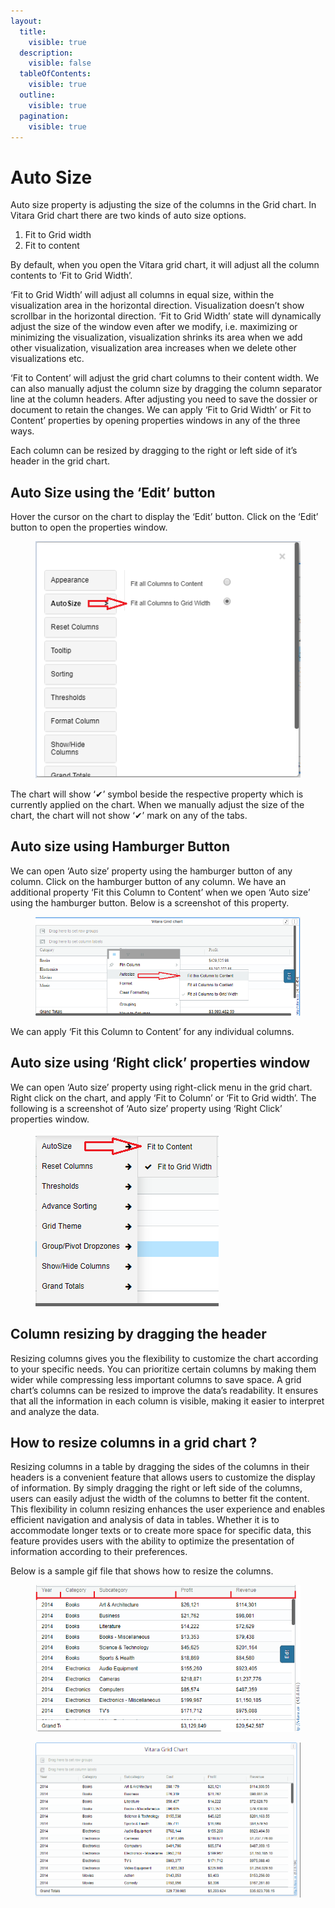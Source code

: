 ```yaml
---
layout:
  title:
    visible: true
  description:
    visible: false
  tableOfContents:
    visible: true
  outline:
    visible: true
  pagination:
    visible: true
---
```


# Auto Size

Auto size property is adjusting the size of the columns in the Grid chart. In Vitara Grid chart there are two kinds of auto size options.

1. Fit to Grid width
2. Fit to content

By default, when you open the Vitara grid chart, it will adjust all the column contents to ‘Fit to Grid Width’.

‘Fit to Grid Width’ will adjust all columns in equal size, within the visualization area in the horizontal direction. Visualization doesn’t show scrollbar in the horizontal direction. ‘Fit to Grid Width’ state will dynamically adjust the size of the window even after we modify, i.e. maximizing or minimizing the visualization, visualization shrinks its area when we add other visualization, visualization area increases when we delete other visualizations etc.

‘Fit to Content’ will adjust the grid chart columns to their content width. We can also manually adjust the column size by dragging the column separator line at the column headers. After adjusting you need to save the dossier or document to retain the changes. We can apply ‘Fit to Grid Width’ or Fit to Content’ properties by opening properties windows in any of the three ways.

Each column can be resized by dragging to the right or left side of it’s header in the grid chart.

## Auto Size using the ‘Edit’ button <a href="#auto-size-using-the-edit-button" id="auto-size-using-the-edit-button"></a>

Hover the cursor on the chart to display the ‘Edit’ button. Click on the ‘Edit’ button to open the properties window.

<figure><img src="../.gitbook/assets/image1.png" alt=""><figcaption></figcaption></figure>

The chart will show ‘✔’ symbol beside the respective property which is currently applied on the chart. When we manually adjust the size of the chart, the chart will not show ‘✔’ mark on any of the tabs.

## Auto size using Hamburger Button <a href="#auto-size-using-hamburger-button" id="auto-size-using-hamburger-button"></a>

We can open ‘Auto size’ property using the hamburger button of any column. Click on the hamburger button of any column. We have an additional property ‘Fit this Column to Content’ when we open ‘Auto size’ using the hamburger button. Below is a screenshot of this property.

<figure><img src="../.gitbook/assets/image63.png" alt=""><figcaption></figcaption></figure>

We can apply ‘Fit this Column to Content’ for any individual columns.

## Auto size using ‘Right click’ properties window <a href="#auto-size-using-right-click-properties-window" id="auto-size-using-right-click-properties-window"></a>

We can open ‘Auto size’ property using right-click menu in the grid chart. Right click on the chart, and apply ‘Fit to Column’ or ‘Fit to Grid width’. The following is a screenshot of ‘Auto size’ property using ‘Right Click’ properties window.

<figure><img src="../.gitbook/assets/image40.png" alt=""><figcaption></figcaption></figure>

## Column resizing by dragging the header <a href="#column-resizing-by-dragging-the-header" id="column-resizing-by-dragging-the-header"></a>

Resizing columns gives you the flexibility to customize the chart according to your specific needs. You can prioritize certain columns by making them wider while compressing less important columns to save space. A grid chart’s columns can be resized to improve the data’s readability. It ensures that all the information in each column is visible, making it easier to interpret and analyze the data.

## **How to resize columns in a grid chart ?**

Resizing columns in a table by dragging the sides of the columns in their headers is a convenient feature that allows users to customize the display of information. By simply dragging the right or left side of the columns, users can easily adjust the width of the columns to better fit the content. This flexibility in column resizing enhances the user experience and enables efficient navigation and analysis of data in tables. Whether it is to accommodate longer texts or to create more space for specific data, this feature provides users with the ability to optimize the presentation of information according to their preferences.

Below is a sample gif file that shows how to resize the columns.&#x20;

<figure><img src="../.gitbook/assets/columnDragging.png" alt=""><figcaption></figcaption></figure>

<figure><img src="../.gitbook/assets/Resizing.gif" alt=""><figcaption></figcaption></figure>
